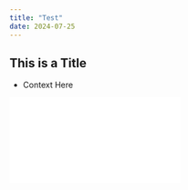 ```yaml
---
title: "Test"
date: 2024-07-25
---
```

## This is a Title
* Context Here
<iframe src="//player.bilibili.com/player.html?isOutside=true&aid=1655845333&bvid=BV1HE421N7ob&cid=1599408105&p=1" scrolling="no" border="0" frameborder="no" framespacing="0" allowfullscreen="true"></iframe>
  
